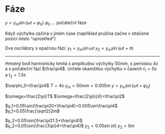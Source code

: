 # Fáze
$y=y_m\sin(\omega t+\varphi_0)$
$\varphi_0$ … počáteční fáze

Když výchylka začíná v jiném čase (například pružina začne v stlačené pozici místo “uprostřed”)

Dva oscilátory s opačnou fází:
$y_1=y_m\sin\omega t$
$y_2=y_m\sin(\omega t+\pi)$

---

Hmotný bod harmonicky kmitá s amplitudou výchylky $50mm$, s periodou $4s$ a s počáteční fází $\frac\pi4$.
Určete okamžitou výchylku v časech $t_1=0s$ a $t_2=1.5s$

$\varphi_0=\frac\pi4$
$T=4s$
$y_m=50mm=0.005m$
$y=y_m\sin(\omega t + \varphi_0)$

$\omega=\frac{2\pi}T$
$\omega=\frac{2\pi}{4}=\frac\pi2$

$y_1=0.05\sin(\frac\pi20+\frac\pi4)=0.005\sin\frac\pi4$
$y_1=0.05\frac{\sqrt2}2m$

$y_2=0.05\sin(\frac\pi21.5+\frac\pi4)$
$y_2=0.05\sin(\frac{3\pi}4+\frac\pi4)$
$y_2=0.05\sin(\pi)$
$y_2=0m$

